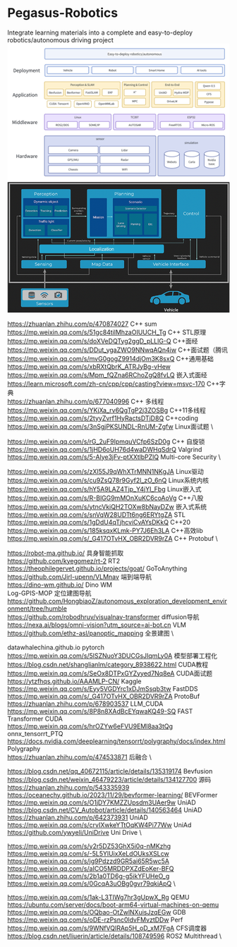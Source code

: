 # Pegasus-Robotics
Integrate learning materials into a complete and easy-to-deploy robotics/autonomous driving project
![alt text](tools/whiteboard_exported_image.png)
![alt text](tools/framework.PNG)

https://zhuanlan.zhihu.com/p/470874027  C++ sum \
https://mp.weixin.qq.com/s/51gc84tilMhzaOIUUCH_Tg  C++ STL原理 \
https://mp.weixin.qq.com/s/doXVeDQTyg2ggD_pLLlG-Q  C++面经 \
https://mp.weixin.qq.com/s/DDut_ygaZWO9NNwqAQn4iw  C++面试题（腾讯 \
https://mp.weixin.qq.com/s/mvG0gogZ9914djOm3K8sxQ  C++通用基础 \
https://mp.weixin.qq.com/s/xbRXtQbrK_ATRJyBg-vHew  \
https://mp.weixin.qq.com/s/Mpm_fQZna6RChoZgQ8fvLQ  嵌入式面经 \
https://learn.microsoft.com/zh-cn/cpp/cpp/casting?view=msvc-170  C++字典 \
https://zhuanlan.zhihu.com/p/677040996  C++ 多线程  \
https://mp.weixin.qq.com/s/YKjXa_rv6QgTgP2j3ZOSBg  C++11多线程 \
https://mp.weixin.qq.com/s/2tyyZvrf1HyRactsDTjD8Q  C++coding \
https://mp.weixin.qq.com/s/3nSgjPKSUNDL-RnUM-Zgfw  Linux面试题 \

https://mp.weixin.qq.com/s/rG_2uF9IpmquVCfp6SzD0g C++ 自旋锁 \
https://mp.weixin.qq.com/s/1jHD6oUH76d4waDWHqSdrQ  Valgrind \
https://mp.weixin.qq.com/s/5-Alye3jFv-ptXXtlbPZlQ Multi-core Security \

https://mp.weixin.qq.com/s/zXl55J9qWhXTrMNN1NKgJA Linux驱动 \
https://mp.weixin.qq.com/s/cu9ZsQ78r9Gyf2l_zO_6nQ Linux系统内核 \
https://mp.weixin.qq.com/s/hY5A9LAZ4Tjp_Y4jYI_Fbg Linux嵌入式 \
https://mp.weixin.qq.com/s/R-BlGG9mMOnXuKC6coAoVg C++八股 \
https://mp.weixin.qq.com/s/ytncVkiQH2TOXw8bNayDZw 嵌入式系统 \
https://mp.weixin.qq.com/s/snVqW28UDTt6ng6ERYtgZA STL \
https://mp.weixin.qq.com/s/1gDdU4qTjhcviCvAYsDKkQ C++20 \
https://mp.weixin.qq.com/s/185ksqxKLmk-PY7J6Eh3LA C++高效lib \
https://mp.weixin.qq.com/s/_G417OTvHX_OBR2DVR9rZA C++ Protobuf \

https://robot-ma.github.io/   具身智能抓取 \
https://github.com/kyegomez/rt-2   RT2 \
https://theophilegervet.github.io/projects/goat/  GoToAnything \
https://github.com/Jirl-upenn/VLMnav  端到端导航 \
https://dino-wm.github.io/  Dino WM \
Log-GPIS-MOP     定位建图导航 \
https://github.com/HongbiaoZ/autonomous_exploration_development_environment/tree/humble \
https://github.com/robodhruv/visualnav-transformer  diffusion导航 \
https://nexa.ai/blogs/omni-vision?utm_source=ai-bot.cn  VLM \
https://github.com/ethz-asl/panoptic_mapping  全景建图 \

datawhalechina.github.io   pytorch \
https://mp.weixin.qq.com/s/5lSZNuoY3DUCGsJIqmLy0A  模型部署工程化 \
https://blog.csdn.net/shanglianlm/category_8938622.html CUDA教程 \
https://mp.weixin.qq.com/s/SeOx8DTPxGYZyyed7Nq8eA  CUDA面试题 \
https://ytzfhqs.github.io/AAAMLP-CN/ Kaggle \
https://mp.weixin.qq.com/s/Eyy5VGDYrc1xDJmSsqb3tw FastDDS \
https://mp.weixin.qq.com/s/_G417OTvHX_OBR2DVR9rZA ProtoBuf \
https://zhuanlan.zhihu.com/p/678903537  LLM_CUDA \
https://mp.weixin.qq.com/s/8P8n8XAdBcEYqwaKQ49-SQ FAST Transformer CUDA \
https://mp.weixin.qq.com/s/hrOZYw6eFVU9EMl8aa3tQg onnx_tensorrt_PTQ \
https://docs.nvidia.com/deeplearning/tensorrt/polygraphy/docs/index.html Polygraphy \
https://zhuanlan.zhihu.com/p/474533871 后融合 \

https://blog.csdn.net/qq_40672115/article/details/135319174  Bevfusion \
https://blog.csdn.net/weixin_46479223/article/details/134127700 源码 \
https://zhuanlan.zhihu.com/p/543335939  \
https://oceanechy.github.io/2023/11/29/bevformer-learning/ BEVFormer \
https://mp.weixin.qq.com/s/O1jDY7KMZZUpsdm3UAer9w UniAD \
https://blog.csdn.net/CV_Autobot/article/details/140563464 UniAD \
https://zhuanlan.zhihu.com/p/642373931 UniAD \
https://mp.weixin.qq.com/s/crvIXwkeYTtOqKW4Pi77Ww  UniAd \
https://github.com/ywyeli/UniDrive  Uni Drive \

https://mp.weixin.qq.com/s/y2r5DZ53GhX5i0q-nMKzhg \
https://mp.weixin.qq.com/s/-5L5YlUixXeLdOUksXSLcw \
https://mp.weixin.qq.com/s/jg9Pdzzd9GR5ai65R5wc5A \
https://mp.weixin.qq.com/s/aICO5MRDDPXZdEoKer-BFQ \
https://mp.weixin.qq.com/s/2b1a0TD6g-g5ikYFUHeO_g \
https://mp.weixin.qq.com/s/0GcqA3uOBg0gvr79qkiApQ \

https://mp.weixin.qq.com/s/1ak-L3TIWg7hr3gUpwX_Rg QEMU  \
https://ubuntu.com/server/docs/boot-arm64-virtual-machines-on-qemu \
https://mp.weixin.qq.com/s/OQbao-OtZwlNXuisJzqEGw GDB  \
https://mp.weixin.qq.com/s/oDE-rzPsnc0ldvFMvztDDw Perf  \
https://mp.weixin.qq.com/s/9WNfVQIRAp5H_oD_xM7FgA CFS调度器 \
https://blog.csdn.net/liuerin/article/details/108749596 ROS2 Multithread \

